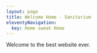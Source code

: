 ```yaml
---
layout: page
title: Welcome Home - Sanitarium
eleventyNavigation:
  key: Home sweat Home
---
```


Welcome to the best website ever. 
